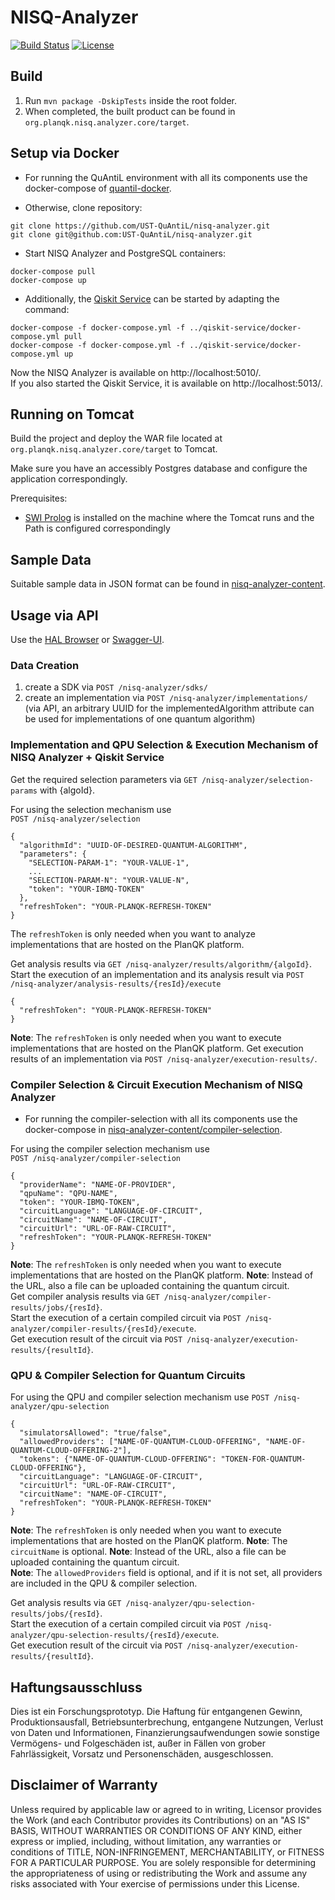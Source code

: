 # NISQ-Analyzer

[![Build Status](https://api.travis-ci.com/UST-QuAntiL/nisq-analyzer.svg?branch=master)](https://travis-ci.com/UST-QuAntiL/nisq-analyzer)
[![License](https://img.shields.io/badge/License-Apache%202.0-blue.svg)](https://opensource.org/licenses/Apache-2.0)

## Build

1. Run `mvn package -DskipTests` inside the root folder.
2. When completed, the built product can be found in `org.planqk.nisq.analyzer.core/target`.

## Setup via Docker

* For running the QuAntiL environment with all its components use the docker-compose of [quantil-docker](https://github.com/UST-QuAntiL/quantil-docker).  

* Otherwise, clone repository:
```
git clone https://github.com/UST-QuAntiL/nisq-analyzer.git   
git clone git@github.com:UST-QuAntiL/nisq-analyzer.git
```

* Start NISQ Analyzer and PostgreSQL containers:
```
docker-compose pull
docker-compose up
```

* Additionally, the [Qiskit Service](https://github.com/UST-QuAntiL/qiskit-service/) can be started by adapting the command:
```
docker-compose -f docker-compose.yml -f ../qiskit-service/docker-compose.yml pull
docker-compose -f docker-compose.yml -f ../qiskit-service/docker-compose.yml up
```

Now the NISQ Analyzer is available on http://localhost:5010/.  
If you also started the Qiskit Service, it is available on http://localhost:5013/.
	
## Running on Tomcat

Build the project and deploy the WAR file located at `org.planqk.nisq.analyzer.core/target` to Tomcat.

Make sure you have an accessibly Postgres database and configure the application correspondingly.

Prerequisites:

- [SWI Prolog](https://www.swi-prolog.org/) is installed on the machine where the Tomcat runs and the Path is configured correspondingly

## Sample Data

Suitable sample data in JSON format can be found in [nisq-analyzer-content](https://github.com/UST-QuAntiL/nisq-analyzer-content/tree/master/objects).

## Usage via API

Use the [HAL Browser](http://localhost:5010/nisq-analyzer/browser/index.html#http://localhost:5010/nisq-analyzer/) or [Swagger-UI](http://localhost:5010/nisq-analyzer/swagger-ui/index.html?configUrl=/nisq-analyzer/v3/api-docs/swagger-config#/).

### Data Creation  
1. create a SDK via `POST /nisq-analyzer/sdks/`
2. create an implementation via `POST /nisq-analyzer/implementations/` (via API, an arbitrary UUID for the implementedAlgorithm attribute can be used for implementations of one quantum algorithm)

### Implementation and QPU Selection & Execution Mechanism of NISQ Analyzer + Qiskit Service
Get the required selection parameters via `GET /nisq-analyzer/selection-params` with {algoId}.  

For using the selection mechanism use  
`POST /nisq-analyzer/selection`
```
{
  "algorithmId": "UUID-OF-DESIRED-QUANTUM-ALGORITHM",
  "parameters": {
    "SELECTION-PARAM-1": "YOUR-VALUE-1",
    ...
    "SELECTION-PARAM-N": "YOUR-VALUE-N",
    "token": "YOUR-IBMQ-TOKEN"
  },
  "refreshToken": "YOUR-PLANQK-REFRESH-TOKEN"
}
```

The `refreshToken` is only needed when you want to analyze implementations that are hosted on the PlanQK platform.

Get analysis results via `GET /nisq-analyzer/results/algorithm/{algoId}`.  
Start the execution of an implementation and its analysis result via `POST /nisq-analyzer/analysis-results/{resId}/execute`
```
{
  "refreshToken": "YOUR-PLANQK-REFRESH-TOKEN"
}
```
**Note**: The `refreshToken` is only needed when you want to execute implementations that are hosted on the PlanQK platform.
Get execution results of an implementation via `POST /nisq-analyzer/execution-results/`.  

### Compiler Selection & Circuit Execution Mechanism of NISQ Analyzer  

* For running the compiler-selection with all its components use the docker-compose in [nisq-analyzer-content/compiler-selection](https://github.com/UST-QuAntiL/nisq-analyzer-content/tree/master/compiler-selection). 

For using the compiler selection mechanism use  
`POST /nisq-analyzer/compiler-selection`
```
{
  "providerName": "NAME-OF-PROVIDER",
  "qpuName": "QPU-NAME",
  "token": "YOUR-IBMQ-TOKEN",
  "circuitLanguage": "LANGUAGE-OF-CIRCUIT",
  "circuitName": "NAME-OF-CIRCUIT",
  "circuitUrl": "URL-OF-RAW-CIRCUIT",
  "refreshToken": "YOUR-PLANQK-REFRESH-TOKEN"
}
```
**Note**: The `refreshToken` is only needed when you want to execute implementations that are hosted on the PlanQK platform.
**Note**: Instead of the URL, also a file can be uploaded containing the quantum circuit.  
Get compiler analysis results via `GET /nisq-analyzer/compiler-results/jobs/{resId}`.  
Start the execution of a certain compiled circuit via `POST /nisq-analyzer/compiler-results/{resId}/execute`.  
Get execution result of the circuit via `POST /nisq-analyzer/execution-results/{resultId}`.  

### QPU & Compiler Selection for Quantum Circuits

For using the QPU and compiler selection mechanism use
`POST /nisq-analyzer/qpu-selection`
```
{
  "simulatorsAllowed": "true/false",
  "allowedProviders": ["NAME-OF-QUANTUM-CLOUD-OFFERING", "NAME-OF-QUANTUM-CLOUD-OFFERING-2"],
  "tokens": {"NAME-OF-QUANTUM-CLOUD-OFFERING": "TOKEN-FOR-QUANTUM-CLOUD-OFFERING"},
  "circuitLanguage": "LANGUAGE-OF-CIRCUIT",
  "circuitUrl": "URL-OF-RAW-CIRCUIT",
  "circuitName": "NAME-OF-CIRCUIT",
  "refreshToken": "YOUR-PLANQK-REFRESH-TOKEN"
}
```
**Note**: The `refreshToken` is only needed when you want to execute implementations that are hosted on the PlanQK platform.
**Note**: The `circuitName` is optional.
**Note**: Instead of the URL, also a file can be uploaded containing the quantum circuit.  
**Note**: The `allowedProviders` field is optional, and if it is not set, all providers are included in the QPU & compiler selection.

Get analysis results via `GET /nisq-analyzer/qpu-selection-results/jobs/{resId}`.  
Start the execution of a certain compiled circuit via `POST /nisq-analyzer/qpu-selection-results/{resId}/execute`.  
Get execution result of the circuit via `POST /nisq-analyzer/execution-results/{resultId}`.

## Haftungsausschluss

Dies ist ein Forschungsprototyp.
Die Haftung für entgangenen Gewinn, Produktionsausfall, Betriebsunterbrechung, entgangene Nutzungen, Verlust von Daten und Informationen, Finanzierungsaufwendungen sowie sonstige Vermögens- und Folgeschäden ist, außer in Fällen von grober Fahrlässigkeit, Vorsatz und Personenschäden, ausgeschlossen.

## Disclaimer of Warranty

Unless required by applicable law or agreed to in writing, Licensor provides the Work (and each Contributor provides its Contributions) on an "AS IS" BASIS, WITHOUT WARRANTIES OR CONDITIONS OF ANY KIND, either express or implied, including, without limitation, any warranties or conditions of TITLE, NON-INFRINGEMENT, MERCHANTABILITY, or FITNESS FOR A PARTICULAR PURPOSE.
You are solely responsible for determining the appropriateness of using or redistributing the Work and assume any risks associated with Your exercise of permissions under this License.
